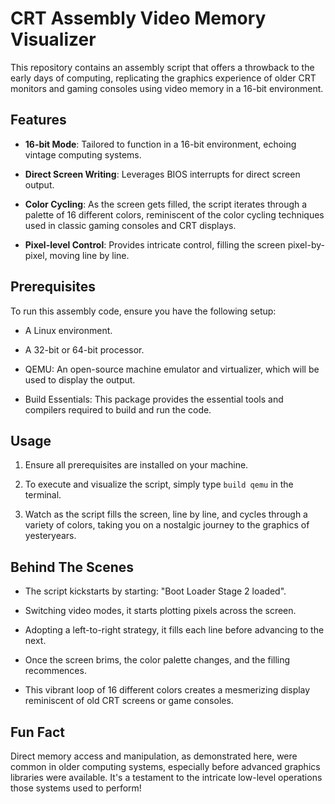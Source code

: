 # CRT Assembly Video Memory Visualizer

This repository contains an assembly script that offers a throwback to the early days of computing, replicating the graphics experience of older CRT monitors and gaming consoles using video memory in a 16-bit environment.

## Features

- **16-bit Mode**: Tailored to function in a 16-bit environment, echoing vintage computing systems.
  
- **Direct Screen Writing**: Leverages BIOS interrupts for direct screen output.

- **Color Cycling**: As the screen gets filled, the script iterates through a palette of 16 different colors, reminiscent of the color cycling techniques used in classic gaming consoles and CRT displays.

- **Pixel-level Control**: Provides intricate control, filling the screen pixel-by-pixel, moving line by line.

## Prerequisites

To run this assembly code, ensure you have the following setup:

- A Linux environment.
  
- A 32-bit or 64-bit processor.

- QEMU: An open-source machine emulator and virtualizer, which will be used to display the output.

- Build Essentials: This package provides the essential tools and compilers required to build and run the code.

## Usage

1. Ensure all prerequisites are installed on your machine.

3. To execute and visualize the script, simply type `build qemu` in the terminal.

4. Watch as the script fills the screen, line by line, and cycles through a variety of colors, taking you on a nostalgic journey to the graphics of yesteryears.

## Behind The Scenes

- The script kickstarts by starting: "Boot Loader Stage 2 loaded".
  
- Switching video modes, it starts plotting pixels across the screen.

- Adopting a left-to-right strategy, it fills each line before advancing to the next.

- Once the screen brims, the color palette changes, and the filling recommences.

- This vibrant loop of 16 different colors creates a mesmerizing display reminiscent of old CRT screens or game consoles.

## Fun Fact

Direct memory access and manipulation, as demonstrated here, were common in older computing systems, especially before advanced graphics libraries were available. It's a testament to the intricate low-level operations those systems used to perform!

